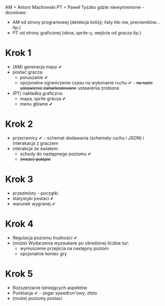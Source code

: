 AM = Antoni Machowski
PT = Paweł Tyszko
gdzie niewymienione - docelowo:
* AM od strony programowej (detekcja kolizji; listy tile-ów, preciwników... itp.)
* PT od strony graficznej (okna, sprite-y, wejście od gracza itp.)

# Krok 1
* (AM) generacja mapy ✔
* postać gracza:
	* poruszanie ✔
	* opcjonalne ograniczenie czasu na wykonanie ruchu ✔ - ~~na razie ustawienie zaharkodowane~~ ustawienia zrobione
* (PT) nakładka graficzna:
	* mapa, sprite gracza ✔ 
	* menu główne ✔

# Krok 2
* przeciwnicy ✔ - schemat dodawania (schematy ruchu i JSON) i interakacja z graczem 
* interakcje ze światem:
	* schody do następnego poziomu ✔
	* ~~(może) pułapki~~ 

# Krok 3
* przedmioty - początki
* statystyki postaci ✔
* warunek wygranej ✔

# Krok 4
* Regulacja poziomu trudności ✔
* (może) Wydarzenia wyzwalane po określonej liczbie tur:
	* wymuszenie przejścia na następny poziom
	* opcjonalnie koniec gry

# Krok 5
* Rozszerzanie istniejących aspektów
* Punktacja ✔ - zegar speedrun'owy, złoto
* (może) poziomy postaci